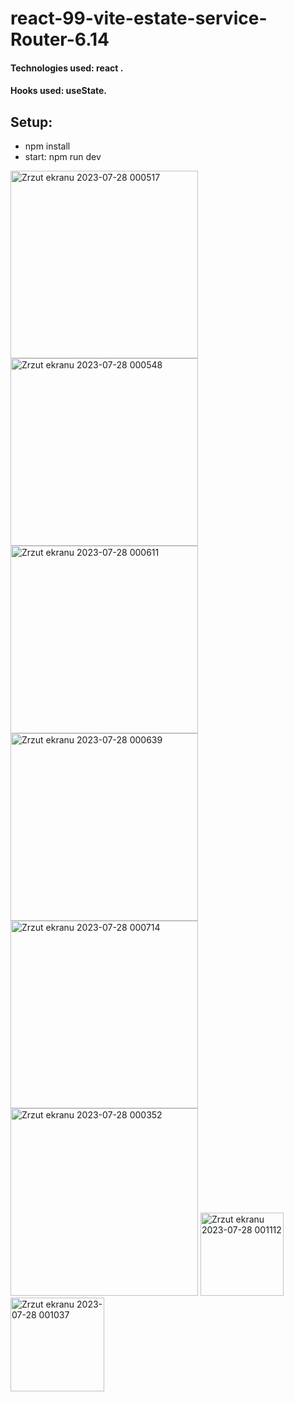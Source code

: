 # react-99-vite-estate-service-Router-6.14

#### Technologies used: react   .
#### Hooks used: useState.
## Setup:
* npm install
* start: npm run dev
  
<img width="300" alt="Zrzut ekranu 2023-07-28 000517" src="https://github.com/ajarek/react-100-vite-estate-service-Router-6.14/assets/61388692/5e8dd7a2-88f8-41e0-b013-a493b9a3a3c2">
<img width="300" alt="Zrzut ekranu 2023-07-28 000548" src="https://github.com/ajarek/react-100-vite-estate-service-Router-6.14/assets/61388692/cac4906a-97e7-4815-908f-41fc2319224c">
<img width="300" alt="Zrzut ekranu 2023-07-28 000611" src="https://github.com/ajarek/react-100-vite-estate-service-Router-6.14/assets/61388692/b2ba224e-7e2e-463e-8d43-4d81b16184e7">
 <img width="300" alt="Zrzut ekranu 2023-07-28 000639" src="https://github.com/ajarek/react-100-vite-estate-service-Router-6.14/assets/61388692/7ddaaf2d-285f-4600-b737-2af82bd479ec">
<img width="300" alt="Zrzut ekranu 2023-07-28 000714" src="https://github.com/ajarek/react-100-vite-estate-service-Router-6.14/assets/61388692/f7c96d43-ab03-4f6c-bc4c-ae8f64d9ebd6">
<img width="300" alt="Zrzut ekranu 2023-07-28 000352" src="https://github.com/ajarek/react-100-vite-estate-service-Router-6.14/assets/61388692/ffbbce78-ab22-47df-8b9b-eee9b9c38399">


<img width="133" alt="Zrzut ekranu 2023-07-28 001112" src="https://github.com/ajarek/react-100-vite-estate-service-Router-6.14/assets/61388692/0112cdc0-95e3-4c08-bc27-7bc5fe2992b1">
<img width="150" alt="Zrzut ekranu 2023-07-28 001037" src="https://github.com/ajarek/react-100-vite-estate-service-Router-6.14/assets/61388692/88a6913a-cff9-40d6-bf83-eda6a2ea8838">
